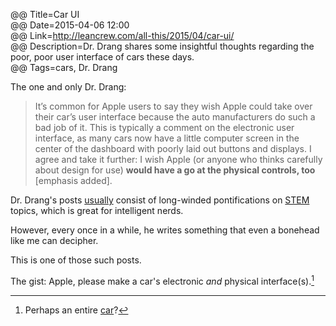 @@ Title=Car UI  
@@ Date=2015-04-06 12:00  
@@ Link=http://leancrew.com/all-this/2015/04/car-ui/  
@@ Description=Dr. Drang shares some insightful thoughts regarding the poor, poor user interface of cars these days.  
@@ Tags=cars, Dr. Drang   

The one and only Dr. Drang:
> It’s common for Apple users to say they wish Apple could take over their car’s user interface because the auto manufacturers do such a bad job of it. This is typically a comment on the electronic user interface, as many cars now have a little computer screen in the center of the dashboard with poorly laid out buttons and displays. I agree and take it further: I wish Apple (or anyone who thinks carefully about design for use) **would have a go at the physical controls, too** [emphasis added].

Dr. Drang's posts [usually][leancrew] consist of long-winded pontifications on [STEM][wikipedia] topics, which is great for intelligent nerds.

However, every once in a while, he writes something that even a bonehead like me can decipher. 

This is one of those such posts.

The gist: Apple, please make a car's electronic *and* physical interface(s).[^ca]

[^ca]: Perhaps an entire [car][mondaynote]? 

[leancrew]: http://leancrew.com/all-this/2015/03/slippin-and-a-slidin/
[mondaynote]: http://www.mondaynote.com/2015/02/15/the-fantastic-apple-car/
[wikipedia]: https://en.wikipedia.org/wiki/STEM_fields